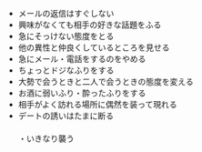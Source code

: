 - メールの返信はすぐしない
- 興味がなくても相手の好きな話題をふる
- 急にそっけない態度をとる
- 他の異性と仲良くしているところを見せる
- 急にメール・電話をするのをやめる
- ちょっとドジなふりをする
- 大勢で会うときと二人で会うときの態度を変える
- お酒に弱いふり・酔ったふりをする
- 相手がよく訪れる場所に偶然を装って現れる
- デートの誘いはたまに断る 
　　　　　　　　　　　　　　　　　　　　　　　　　　　　　　　　　　　　　　　　　　　　　　　　　　　　　　　　　　　　　　　　　　　・いきなり襲う

